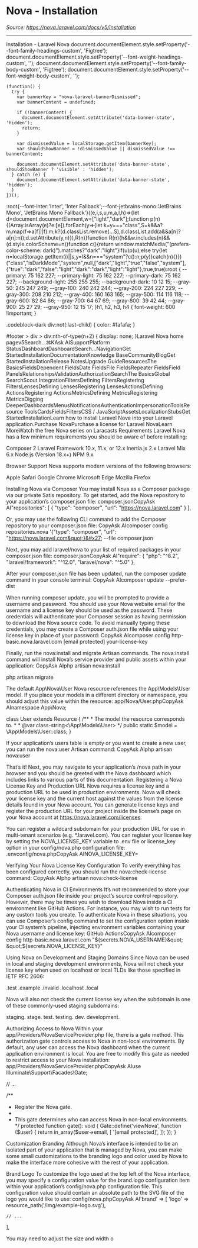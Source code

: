 # Nova - Installation

*Source: https://nova.laravel.com/docs/v5/installation*

---

Installation - Laravel Nova
              document.documentElement.style.setProperty('--font-family-headings-custom', 'Figtree');
              document.documentElement.style.setProperty('--font-weight-headings-custom', '');
              document.documentElement.style.setProperty('--font-family-body-custom', 'Figtree');
              document.documentElement.style.setProperty('--font-weight-body-custom', '');
            
    (function() {
      try {
        var bannerKey = "nova-laravel-bannerDismissed";
        var bannerContent = undefined;
        
        if (!bannerContent) {
          document.documentElement.setAttribute('data-banner-state', 'hidden');
          return;
        }
        
        var dismissedValue = localStorage.getItem(bannerKey);
        var shouldShowBanner = !dismissedValue || dismissedValue !== bannerContent;
        
        document.documentElement.setAttribute('data-banner-state', shouldShowBanner ? 'visible' : 'hidden');
      } catch (e) {
        document.documentElement.setAttribute('data-banner-state', 'hidden');
      }
    })();
  :root{--font-inter:'Inter', 'Inter Fallback';--font-jetbrains-mono:'JetBrains Mono', 'JetBrains Mono Fallback'}((e,i,s,u,m,a,l,h)=>{let d=document.documentElement,w=["light","dark"];function p(n){(Array.isArray(e)?e:[e]).forEach(y=>{let k=y==="class",S=k&&a?m.map(f=>a[f]||f):m;k?(d.classList.remove(...S),d.classList.add(a&&a[n]?a[n]:n)):d.setAttribute(y,n)}),R(n)}function R(n){h&&w.includes(n)&&(d.style.colorScheme=n)}function c(){return window.matchMedia("(prefers-color-scheme: dark)").matches?"dark":"light"}if(u)p(u);else try{let n=localStorage.getItem(i)||s,y=l&&n==="system"?c():n;p(y)}catch(n){}})("class","isDarkMode","system",null,["dark","light","true","false","system"],{"true":"dark","false":"light","dark":"dark","light":"light"},true,true):root {
    --primary: 75 162 227;
    --primary-light: 75 162 227;
    --primary-dark: 75 162 227;
    --background-light: 255 255 255;
    --background-dark: 10 12 15;
    --gray-50: 245 247 249;
    --gray-100: 240 242 244;
    --gray-200: 224 227 229;
    --gray-300: 208 210 212;
    --gray-400: 160 163 165;
    --gray-500: 114 116 118;
    --gray-600: 82 84 86;
    --gray-700: 64 67 69;
    --gray-800: 39 42 44;
    --gray-900: 25 27 29;
    --gray-950: 12 15 17;
  }h1, h2, h3, h4 {
    font-weight: 600 !important;
}

.codeblock-dark div:not(:last-child) {
    color: #fafafa;
}

#footer > div > div:nth-of-type(n+2) {
    display: none;
}Laravel Nova home pagev5Search...⌘KAsk AISupportPlatform StatusDashboardDashboardSearch...NavigationGet StartedInstallationDocumentationKnowledge BaseCommunityBlogGet StartedInstallationRelease NotesUpgrade GuideResourcesThe BasicsFieldsDependent FieldsDate FieldsFile FieldsRepeater FieldsField PanelsRelationshipsValidationAuthorizationSearchThe BasicsGlobal SearchScout IntegrationFiltersDefining FiltersRegistering FiltersLensesDefining LensesRegistering LensesActionsDefining ActionsRegistering ActionsMetricsDefining MetricsRegistering MetricsDigging DeeperDashboardsMenusNotificationsAuthenticationImpersonationToolsResource ToolsCardsFieldsFiltersCSS / JavaScriptAssetsLocalizationStubsGet StartedInstallationLearn how to install Laravel Nova into your Laravel application.Purchase NovaPurchase a license for Laravel NovaLearn MoreWatch the free Nova series on Laracasts
​Requirements
Laravel Nova has a few minimum requirements you should be aware of before installing:

Composer 2
Laravel Framework 10.x, 11.x, or 12.x
Inertia.js 2.x
Laravel Mix 6.x
Node.js (Version 18.x+)
NPM 9.x

​Browser Support
Nova supports modern versions of the following browsers:

Apple Safari
Google Chrome
Microsoft Edge
Mozilla Firefox

​Installing Nova via Composer
You may install Nova as a Composer package via our private Satis repository. To get started, add the Nova repository to your application’s composer.json file:
composer.jsonCopyAsk AI&quot;repositories&quot;: [
    {
        &quot;type&quot;: &quot;composer&quot;,
        &quot;url&quot;: &quot;https://nova.laravel.com&quot;
    }
],

Or, you may use the following CLI command to add the Composer repository to your composer.json file:
CopyAsk AIcomposer config repositories.nova &#x27;{&quot;type&quot;: &quot;composer&quot;, &quot;url&quot;: &quot;https://nova.laravel.com&quot;}&#x27; --file composer.json

Next, you may add laravel/nova to your list of required packages in your composer.json file:
composer.jsonCopyAsk AI&quot;require&quot;: {
    &quot;php&quot;: &quot;^8.2&quot;,
    &quot;laravel/framework&quot;: &quot;^12.0&quot;,
    &quot;laravel/nova&quot;: &quot;^5.0&quot;
},

After your composer.json file has been updated, run the composer update command in your console terminal:
CopyAsk AIcomposer update --prefer-dist

When running composer update, you will be prompted to provide a username and password. You should use your Nova website email for the username and a license key should be used as the password. These credentials will authenticate your Composer session as having permission to download the Nova source code.
To avoid manually typing these credentials, you may create a Composer auth.json file while using your license key in place of your password:
CopyAsk AIcomposer config http-basic.nova.laravel.com [email&#160;protected] your-license-key

Finally, run the nova:install and migrate Artisan commands. The nova:install command will install Nova’s service provider and public assets within your application:
CopyAsk AIphp artisan nova:install

php artisan migrate

The default App\Nova\User Nova resource references the App\Models\User model. If you place your models in a different directory or namespace, you should adjust this value within the resource:
app/Nova/User.phpCopyAsk AInamespace App\Nova;

class User extends Resource
{
    /**
     * The model the resource corresponds to.
     *
     * @var class-string&lt;\App\Models\User&gt;
     */
    public static $model = \App\Models\User::class;
}

If your application’s users table is empty or you want to create a new user, you can run the nova:user Artisan command:
CopyAsk AIphp artisan nova:user

That’s it! Next, you may navigate to your application’s /nova path in your browser and you should be greeted with the Nova dashboard which includes links to various parts of this documentation.
​Registering a Nova License Key and Production URL
Nova requires a license key and a production URL to be used in production environments. Nova will check your license key and the current host against the values from the license details found in your Nova account.
You can generate license keys and register the production URL for your project inside the license’s page on your Nova account at https://nova.laravel.com/licenses:

You can register a wildcard subdomain for your production URL for use in multi-tenant scenarios (e.g. *.laravel.com).
You can register your license key by setting the NOVA_LICENSE_KEY variable to .env file or license_key option in your config/nova.php configuration file:
.envconfig/nova.phpCopyAsk AINOVA_LICENSE_KEY=

​Verifying Your Nova License Key Configuration
To verify everything has been configured correctly, you should run the nova:check-license command:
CopyAsk AIphp artisan nova:check-license

​Authenticating Nova in CI Environments
It’s not recommended to store your Composer auth.json file inside your project’s source control repository. However, there may be times you wish to download Nova inside a CI environment like GitHub Actions. For instance, you may wish to run tests for any custom tools you create.
To authenticate Nova in these situations, you can use Composer’s config command to set the configuration option inside your CI system’s pipeline, injecting environment variables containing your Nova username and license key:
GitHub ActionsCopyAsk AIcomposer config http-basic.nova.laravel.com &quot;${secrets.NOVA_USERNAME}&quot; &quot;${secrets.NOVA_LICENSE_KEY}&quot;

​Using Nova on Development and Staging Domains
Since Nova can be used in local and staging development environments, Nova will not check your license key when used on localhost or local TLDs like those specified in IETF RFC 2606:

.test
.example
.invalid
.localhost
.local

Nova will also not check the current license key when the subdomain is one of these commonly-used staging subdomains:

staging.
stage.
test.
testing.
dev.
development.

​Authorizing Access to Nova
Within your app/Providers/NovaServiceProvider.php file, there is a gate method. This authorization gate controls access to Nova in non-local environments. By default, any user can access the Nova dashboard when the current application environment is local. You are free to modify this gate as needed to restrict access to your Nova installation:
app/Providers/NovaServiceProvider.phpCopyAsk AIuse Illuminate\Support\Facades\Gate;

// ...

/**
 * Register the Nova gate.
 *
 * This gate determines who can access Nova in non-local environments.
 */
protected function gate(): void
{
    Gate::define(&#x27;viewNova&#x27;, function ($user) {
        return in_array($user-&gt;email, [
            &#x27;[email&#160;protected]&#x27;,
        ]);
    });
}

​Customization
​Branding
Although Nova’s interface is intended to be an isolated part of your application that is managed by Nova, you can make some small customizations to the branding logo and color used by Nova to make the interface more cohesive with the rest of your application.

​Brand Logo
To customize the logo used at the top left of the Nova interface, you may specify a configuration value for the brand.logo configuration item within your application’s config/nova.php configuration file. This configuration value should contain an absolute path to the SVG file of the logo you would like to use:
config/nova.phpCopyAsk AI&#x27;brand&#x27; =&gt; [
    &#x27;logo&#x27; =&gt; resource_path(&#x27;/img/example-logo.svg&#x27;),

    // ...
],

You may need to adjust the size and width o